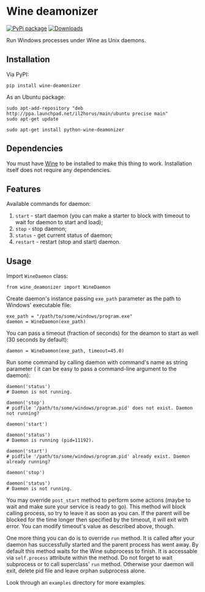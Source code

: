 Wine deamonizer
===============

[![PyPi package](https://badge.fury.io/py/wine-deamonizer.png)](http://badge.fury.io/py/wine-deamonizer/)
[![Downloads](https://pypip.in/d/wine-deamonizer/badge.png)](https://crate.io/packages/wine-deamonizer/)

Run Windows processes under Wine as Unix daemons.

Installation
------------

Via PyPI:

    pip install wine-deamonizer

As an Ubuntu package:

    sudo apt-add-repository "deb http://ppa.launchpad.net/il2horus/main/ubuntu precise main"
    sudo apt-get update

    sudo apt-get install python-wine-deamonizer

Dependencies
------------

You must have [Wine](http://www.winehq.org) to be installed to make this thing
to work. Installation itself does not require any dependencies.

Features
--------

Available commands for daemon:

1. `start` - start daemon (you can make a starter to block with timeout to wait
             for daemon to start and load);
2. `stop` - stop daemon;
3. `status` - get current status of daemon;
4. `restart` - restart (stop and start) daemon.

Usage
-----

Import `WineDaemon` class:

    from wine_deamonizer import WineDaemon

Create daemon's instance passing `exe_path` parameter as the path to Windows'
executable file:

    exe_path = "/path/to/some/windows/program.exe"
    daemon = WineDaemon(exe_path)

You can pass a timeout (fraction of seconds) for the deamon to start as well
(30 seconds by default):

    daemon = WineDaemon(exe_path, timeout=45.0)

Run some command by calling daemon with command's name as string parameter (
it can be easy to pass a command-line argument to the daemon):

    daemon('status')
    # Daemon is not running.

    daemon('stop')
    # pidfile '/path/to/some/windows/program.pid' does not exist. Daemon not running?

    daemon('start')

    daemon('status')
    # Daemon is running (pid=11192).

    daemon('start')
    # pidfile '/path/to/some/windows/program.pid' already exist. Daemon already running?

    daemon('stop')

    daemon('status')
    # Daemon is not running.

You may override `post_start` method to perform some actions (maybe to wait and
make sure your service is ready to go). This method will block calling process,
so try to leave it as soon as you can. If the parent will be blocked for the
time longer then specified by the timeout, it will exit with error. You can
modify timeout's value as described above, though.

One more thing you can do is to override `run` method. It is called after your
daemon has successfully started and the parent process has went away. By
default this method waits for the Wine subprocess to finish. It is accessable
via `self.process` attribute within the method. Do not forget to wait
subprocess or to call superclass' `run` method. Otherwise your daemon will
exit, delete pid file and leave orphan subprocess alone.

Look through an `examples` directory for more examples.
